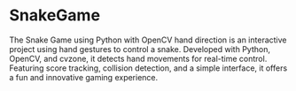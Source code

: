 # SnakeGame
The Snake Game using Python with OpenCV hand direction is an interactive project using hand gestures to control a snake. Developed with Python, OpenCV, and cvzone, it detects hand movements for real-time control. Featuring score tracking, collision detection, and a simple interface, it offers a fun and innovative gaming experience.
